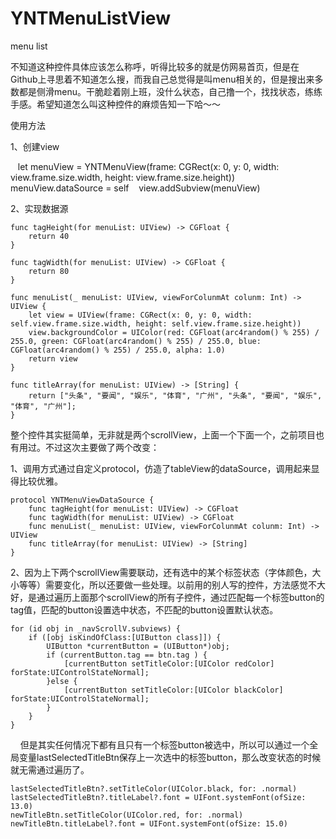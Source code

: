 # YNTMenuListView
menu list

不知道这种控件具体应该怎么称呼，听得比较多的就是仿网易首页，但是在Github上寻思着不知道怎么搜，而我自己总觉得是叫menu相关的，但是搜出来多数都是侧滑menu。干脆趁着刚上班，没什么状态，自己撸一个，找找状态，练练手感。希望知道怎么叫这种控件的麻烦告知一下哈～～

使用方法

1、创建view

    let menuView = YNTMenuView(frame: CGRect(x: 0, y: 0, width: view.frame.size.width, height: view.frame.size.height))
    menuView.dataSource = self
    view.addSubview(menuView)
        
2、实现数据源

    func tagHeight(for menuList: UIView) -> CGFloat {
        return 40
    }
    
    func tagWidth(for menuList: UIView) -> CGFloat {
        return 80
    }
    
    func menuList(_ menuList: UIView, viewForColunmAt colunm: Int) -> UIView {
        let view = UIView(frame: CGRect(x: 0, y: 0, width: self.view.frame.size.width, height: self.view.frame.size.height))
        view.backgroundColor = UIColor(red: CGFloat(arc4random() % 255) / 255.0, green: CGFloat(arc4random() % 255) / 255.0, blue: CGFloat(arc4random() % 255) / 255.0, alpha: 1.0)
        return view
    }
    
    func titleArray(for menuList: UIView) -> [String] {
        return ["头条", "要闻", "娱乐", "体育", "广州", "头条", "要闻", "娱乐", "体育", "广州"];
    }
    
    
    
整个控件其实挺简单，无非就是两个scrollView，上面一个下面一个，之前项目也有用过。不过这次主要做了两个改变：

1、调用方式通过自定义protocol，仿造了tableView的dataSource，调用起来显得比较优雅。

    protocol YNTMenuViewDataSource {
        func tagHeight(for menuList: UIView) -> CGFloat
        func tagWidth(for menuList: UIView) -> CGFloat
        func menuList(_ menuList: UIView, viewForColunmAt colunm: Int) -> UIView
        func titleArray(for menuList: UIView) -> [String]
    }

2、因为上下两个scrollView需要联动，还有选中的某个标签状态（字体颜色，大小等等）需要变化，所以还要做一些处理。以前用的别人写的控件，方法感觉不大好，是通过遍历上面那个scrollView的所有子控件，通过匹配每一个标签button的tag值，匹配的button设置选中状态，不匹配的button设置默认状态。

    for (id obj in _navScrollV.subviews) {
        if ([obj isKindOfClass:[UIButton class]]) {
            UIButton *currentButton = (UIButton*)obj;
            if (currentButton.tag == btn.tag ) {
                [currentButton setTitleColor:[UIColor redColor] forState:UIControlStateNormal];
            }else {
                [currentButton setTitleColor:[UIColor blackColor] forState:UIControlStateNormal];
            }
        }
    }
   
但是其实任何情况下都有且只有一个标签button被选中，所以可以通过一个全局变量lastSelectedTitleBtn保存上一次选中的标签button，那么改变状态的时候就无需通过遍历了。

    lastSelectedTitleBtn?.setTitleColor(UIColor.black, for: .normal)
    lastSelectedTitleBtn?.titleLabel?.font = UIFont.systemFont(ofSize: 13.0)
    newTitleBtn.setTitleColor(UIColor.red, for: .normal)
    newTitleBtn.titleLabel?.font = UIFont.systemFont(ofSize: 15.0)
